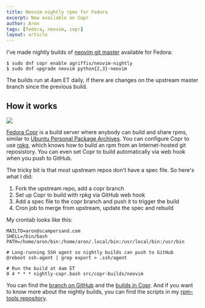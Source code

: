 ```yaml
---
title: Neovim nightly rpms for Fedora
excerpt: Now available on Copr
author: Aron
tags: [fedora, neovim, copr]
layout: article
---
```


I've made nightly builds of [neovim git
master](https://github.com/neovim/neovim) available for Fedora:

    $ sudo dnf copr enable agriffis/neovim-nightly
    $ sudo dnf upgrade neovim python{2,3}-neovim

The builds run at 4am ET daily, if there are changes on the upstream master
branch since the previous build.

## How it works

<div class="post-image">
    <a title="Fedora Copr agriffis/neovim-nightly packages" href="https://copr.fedorainfracloud.org/coprs/agriffis/neovim-nightly/packages/">
        <img sizes="(min-width: 36em) 28em, 100vw"
            src="/img/575/neovim-nightly-packages.png"
            srcset="/img/1440/neovim-nightly-packages.png 1440w,
                    /img/1150/neovim-nightly-packages.png 1080w,
                    /img/1080/neovim-nightly-packages.png 1150w,
                    /img/720/neovim-nightly-packages.png 720w,
                    /img/575/neovim-nightly-packages.png 575w">
    </a>
</div>

[Fedora Copr](https://copr.fedorainfracloud.org/) is a build server where
anybody can build and share rpms, similar to [Ubuntu Personal Package
Archives](https://launchpad.net/ubuntu/+ppas). You can configure Copr to
use [rpkg](https://pagure.io/rpkg-util), which knows how to build an rpm
from an Internet-hosted git reposistory. You can even set Copr to build
automatically via web hook when you push to GitHub.

The tricky bit is that most upstream repos don't have a spec file. So
here's what I did:

1. Fork the upstream repo, add a copr branch
2. Set up Copr to build with rpkg via GitHub web hook
3. Add a spec file to the copr branch and push it to trigger the build
4. Cron job to merge from upstream, update the spec and rebuild

My crontab looks like this:

    MAILTO=aron@scampersand.com
    SHELL=/bin/bash
    PATH=/home/aron/bin:/home/aron/.local/bin:/usr/local/bin:/usr/bin

    # Long-running SSH agent so nightly builds can push to GitHub
    @reboot ssh-agent | grep export > .ssh/agent

    # Run the build at 4am ET
    0 4 * * * nightly-copr.bash src/copr-builds/neovim

You can find the [branch on GitHub](https://github.com/agriffis/neovim) and
the [builds in
Copr](https://copr.fedorainfracloud.org/coprs/agriffis/neovim-nightly/).
And if you want to know more about the nightly builds, you can find the
scripts in my [rpm-tools
repository](https://github.com/agriffis/rpm-tools).
